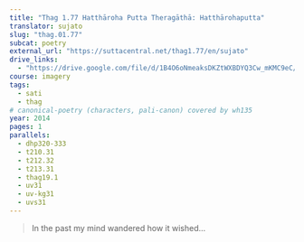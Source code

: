 ```yaml
---
title: "Thag 1.77 Hatthāroha Putta Theragāthā: Hatthārohaputta"
translator: sujato
slug: "thag.01.77"
subcat: poetry
external_url: "https://suttacentral.net/thag1.77/en/sujato"
drive_links:
  - "https://drive.google.com/file/d/1B4O6oNmeaksDKZtWXBDYQ3Cw_mKMC9eC/view?usp=drivesdk"
course: imagery
tags:
  - sati
  - thag
# canonical-poetry (characters, pali-canon) covered by wh135
year: 2014
pages: 1
parallels:
  - dhp320-333
  - t210.31
  - t212.32
  - t213.31
  - thag19.1
  - uv31
  - uv-kg31
  - uvs31
---
```


> In the past my mind wandered how it wished...
